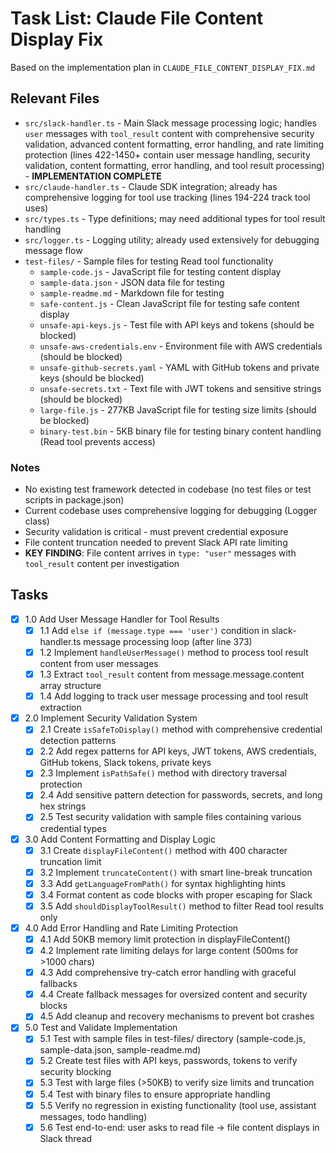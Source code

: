 # Task List: Claude File Content Display Fix

Based on the implementation plan in `CLAUDE_FILE_CONTENT_DISPLAY_FIX.md`

## Relevant Files

- `src/slack-handler.ts` - Main Slack message processing logic; handles `user` messages with `tool_result` content with comprehensive security validation, advanced content formatting, error handling, and rate limiting protection (lines 422-1450+ contain user message handling, security validation, content formatting, error handling, and tool result processing) - **IMPLEMENTATION COMPLETE**
- `src/claude-handler.ts` - Claude SDK integration; already has comprehensive logging for tool use tracking (lines 194-224 track tool uses)
- `src/types.ts` - Type definitions; may need additional types for tool result handling
- `src/logger.ts` - Logging utility; already used extensively for debugging message flow
- `test-files/` - Sample files for testing Read tool functionality
  - `sample-code.js` - JavaScript file for testing content display
  - `sample-data.json` - JSON data file for testing  
  - `sample-readme.md` - Markdown file for testing
  - `safe-content.js` - Clean JavaScript file for testing safe content display
  - `unsafe-api-keys.js` - Test file with API keys and tokens (should be blocked)
  - `unsafe-aws-credentials.env` - Environment file with AWS credentials (should be blocked)
  - `unsafe-github-secrets.yaml` - YAML with GitHub tokens and private keys (should be blocked)
  - `unsafe-secrets.txt` - Text file with JWT tokens and sensitive strings (should be blocked)
  - `large-file.js` - 277KB JavaScript file for testing size limits (should be blocked)
  - `binary-test.bin` - 5KB binary file for testing binary content handling (Read tool prevents access)

### Notes

- No existing test framework detected in codebase (no test files or test scripts in package.json)
- Current codebase uses comprehensive logging for debugging (Logger class) 
- Security validation is critical - must prevent credential exposure
- File content truncation needed to prevent Slack API rate limiting
- **KEY FINDING**: File content arrives in `type: "user"` messages with `tool_result` content per investigation

## Tasks

- [x] 1.0 Add User Message Handler for Tool Results
  - [x] 1.1 Add `else if (message.type === 'user')` condition in slack-handler.ts message processing loop (after line 373)
  - [x] 1.2 Implement `handleUserMessage()` method to process tool result content from user messages
  - [x] 1.3 Extract `tool_result` content from message.message.content array structure
  - [x] 1.4 Add logging to track user message processing and tool result extraction

- [x] 2.0 Implement Security Validation System  
  - [x] 2.1 Create `isSafeToDisplay()` method with comprehensive credential detection patterns
  - [x] 2.2 Add regex patterns for API keys, JWT tokens, AWS credentials, GitHub tokens, Slack tokens, private keys
  - [x] 2.3 Implement `isPathSafe()` method with directory traversal protection
  - [x] 2.4 Add sensitive pattern detection for passwords, secrets, and long hex strings
  - [x] 2.5 Test security validation with sample files containing various credential types

- [x] 3.0 Add Content Formatting and Display Logic
  - [x] 3.1 Create `displayFileContent()` method with 400 character truncation limit  
  - [x] 3.2 Implement `truncateContent()` with smart line-break truncation
  - [x] 3.3 Add `getLanguageFromPath()` for syntax highlighting hints
  - [x] 3.4 Format content as code blocks with proper escaping for Slack
  - [x] 3.5 Add `shouldDisplayToolResult()` method to filter Read tool results only

- [x] 4.0 Add Error Handling and Rate Limiting Protection
  - [x] 4.1 Add 50KB memory limit protection in displayFileContent()
  - [x] 4.2 Implement rate limiting delays for large content (500ms for >1000 chars)
  - [x] 4.3 Add comprehensive try-catch error handling with graceful fallbacks
  - [x] 4.4 Create fallback messages for oversized content and security blocks
  - [x] 4.5 Add cleanup and recovery mechanisms to prevent bot crashes

- [x] 5.0 Test and Validate Implementation
  - [x] 5.1 Test with sample files in test-files/ directory (sample-code.js, sample-data.json, sample-readme.md)
  - [x] 5.2 Create test files with API keys, passwords, tokens to verify security blocking
  - [x] 5.3 Test with large files (>50KB) to verify size limits and truncation
  - [x] 5.4 Test with binary files to ensure appropriate handling
  - [x] 5.5 Verify no regression in existing functionality (tool use, assistant messages, todo handling)
  - [x] 5.6 Test end-to-end: user asks to read file → file content displays in Slack thread